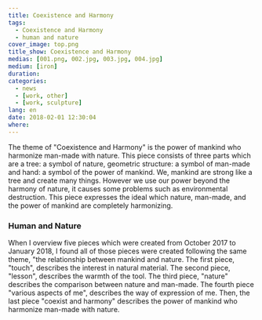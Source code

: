 ```yaml
---
title: Coexistence and Harmony
tags:
  - Coexistence and Harmony
  - human and nature
cover_image: top.png
title_show: Coexistence and Harmony
medias: [001.png, 002.jpg, 003.jpg, 004.jpg]
medium: [iron]
duration:
categories:
  - news
  - [work, other]
  - [work, sculpture]
lang: en
date: 2018-02-01 12:30:04
where:
---
```

<p> The theme of "Coexistence and Harmony" is the power of mankind who harmonize man-made with nature. This piece consists of three parts which are a tree: a symbol of nature, geometric structure: a symbol of man-made and hand: a symbol of the power of mankind.
      We, mankind are strong like a tree and create many things. However we use our power beyond the harmony of nature, it causes some problems such as environmental destruction.
      This piece expresses the ideal which nature, man-made, and the power of mankind are completely harmonizing. </p>
    <h3>Human and Nature</h3>
    <p>When I overview five pieces which were created from October 2017 to January 2018, I found all of those pieces were created following the same theme, "the relationship between mankind and nature.
      The first piece, "touch", describes the interest in natural material. The second piece, "lesson", describes the warmth of the tool.
      The third piece, "nature" describes the comparison between nature and man-made. The fourth piece "various aspects of me", describes the way of expression of me. Then, the last piece "coexist and harmony" describes the power of mankind who harmonize man-made with nature.</p>

<!--
# Tag Plugins
## Image
{% img [class names] /path/to/image [width] [height] "title text 'alt text'" %}

## Link
{% link text url [external] [title] %}

## YouTube
{% youtube video_id %}

## Vimeo
{% vimeo video_id [width] [height] %}

<!-- more -->
